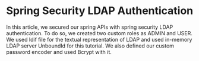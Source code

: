 # Spring Security LDAP Authentication
In this article, we secured our spring APIs with spring security LDAP authentication. To do so, we created two custom roles as ADMIN and USER. We used ldif file for the textual representation of LDAP and used in-memory LDAP server UnboundId for this tutorial. We also defined our custom password encoder and used Bcrypt with it.

